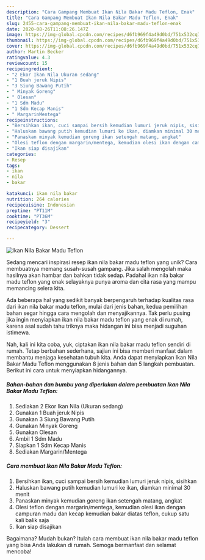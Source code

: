 ```yaml
---
description: "Cara Gampang Membuat Ikan Nila Bakar Madu Teflon, Enak"
title: "Cara Gampang Membuat Ikan Nila Bakar Madu Teflon, Enak"
slug: 2455-cara-gampang-membuat-ikan-nila-bakar-madu-teflon-enak
date: 2020-08-26T11:08:26.147Z
image: https://img-global.cpcdn.com/recipes/d6fb969f4a49d0bd/751x532cq70/ikan-nila-bakar-madu-teflon-foto-resep-utama.jpg
thumbnail: https://img-global.cpcdn.com/recipes/d6fb969f4a49d0bd/751x532cq70/ikan-nila-bakar-madu-teflon-foto-resep-utama.jpg
cover: https://img-global.cpcdn.com/recipes/d6fb969f4a49d0bd/751x532cq70/ikan-nila-bakar-madu-teflon-foto-resep-utama.jpg
author: Martin Becker
ratingvalue: 4.3
reviewcount: 15
recipeingredient:
- "2 Ekor Ikan Nila Ukuran sedang"
- "1 Buah jeruk Nipis"
- "3 Siung Bawang Putih"
- " Minyak Goreng"
- " Olesan"
- "1 Sdm Madu"
- "1 Sdm Kecap Manis"
- " MargarinMentega"
recipeinstructions:
- "Bersihkan ikan, cuci sampai bersih kemudian lumuri jeruk nipis, sisihkan"
- "Haluskan bawang putih kemudian lumuri ke ikan, diamkan minimal 30 menit"
- "Panaskan minyak kemudian goreng ikan setengah matang, angkat"
- "Olesi teflon dengan margarin/mentega, kemudian olesi ikan dengan campuran madu dan kecap kemudian bakar diatas teflon, cukup satu kali balik saja"
- "Ikan siap disajikan"
categories:
- Resep
tags:
- ikan
- nila
- bakar

katakunci: ikan nila bakar 
nutrition: 264 calories
recipecuisine: Indonesian
preptime: "PT11M"
cooktime: "PT36M"
recipeyield: "3"
recipecategory: Dessert

---
```



![Ikan Nila Bakar Madu Teflon](https://img-global.cpcdn.com/recipes/d6fb969f4a49d0bd/751x532cq70/ikan-nila-bakar-madu-teflon-foto-resep-utama.jpg)

Sedang mencari inspirasi resep ikan nila bakar madu teflon yang unik? Cara membuatnya memang susah-susah gampang. Jika salah mengolah maka hasilnya akan hambar dan bahkan tidak sedap. Padahal ikan nila bakar madu teflon yang enak selayaknya punya aroma dan cita rasa yang mampu memancing selera kita.



Ada beberapa hal yang sedikit banyak berpengaruh terhadap kualitas rasa dari ikan nila bakar madu teflon, mulai dari jenis bahan, kedua pemilihan bahan segar hingga cara mengolah dan menyajikannya. Tak perlu pusing jika ingin menyiapkan ikan nila bakar madu teflon yang enak di rumah, karena asal sudah tahu triknya maka hidangan ini bisa menjadi suguhan istimewa.


Nah, kali ini kita coba, yuk, ciptakan ikan nila bakar madu teflon sendiri di rumah. Tetap berbahan sederhana, sajian ini bisa memberi manfaat dalam membantu menjaga kesehatan tubuh kita. Anda dapat menyiapkan Ikan Nila Bakar Madu Teflon menggunakan 8 jenis bahan dan 5 langkah pembuatan. Berikut ini cara untuk menyiapkan hidangannya.

<!--inarticleads1-->

##### Bahan-bahan dan bumbu yang diperlukan dalam pembuatan Ikan Nila Bakar Madu Teflon:

1. Sediakan 2 Ekor Ikan Nila (Ukuran sedang)
1. Gunakan 1 Buah jeruk Nipis
1. Gunakan 3 Siung Bawang Putih
1. Gunakan  Minyak Goreng
1. Gunakan  Olesan
1. Ambil 1 Sdm Madu
1. Siapkan 1 Sdm Kecap Manis
1. Sediakan  Margarin/Mentega




<!--inarticleads2-->

##### Cara membuat Ikan Nila Bakar Madu Teflon:

1. Bersihkan ikan, cuci sampai bersih kemudian lumuri jeruk nipis, sisihkan
1. Haluskan bawang putih kemudian lumuri ke ikan, diamkan minimal 30 menit
1. Panaskan minyak kemudian goreng ikan setengah matang, angkat
1. Olesi teflon dengan margarin/mentega, kemudian olesi ikan dengan campuran madu dan kecap kemudian bakar diatas teflon, cukup satu kali balik saja
1. Ikan siap disajikan




Bagaimana? Mudah bukan? Itulah cara membuat ikan nila bakar madu teflon yang bisa Anda lakukan di rumah. Semoga bermanfaat dan selamat mencoba!
